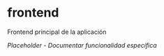 # frontend

Frontend principal de la aplicación

*Placeholder - Documentar funcionalidad específica*
